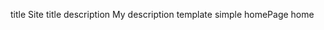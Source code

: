 title              Site title
description        My description
template           simple
homePage           home